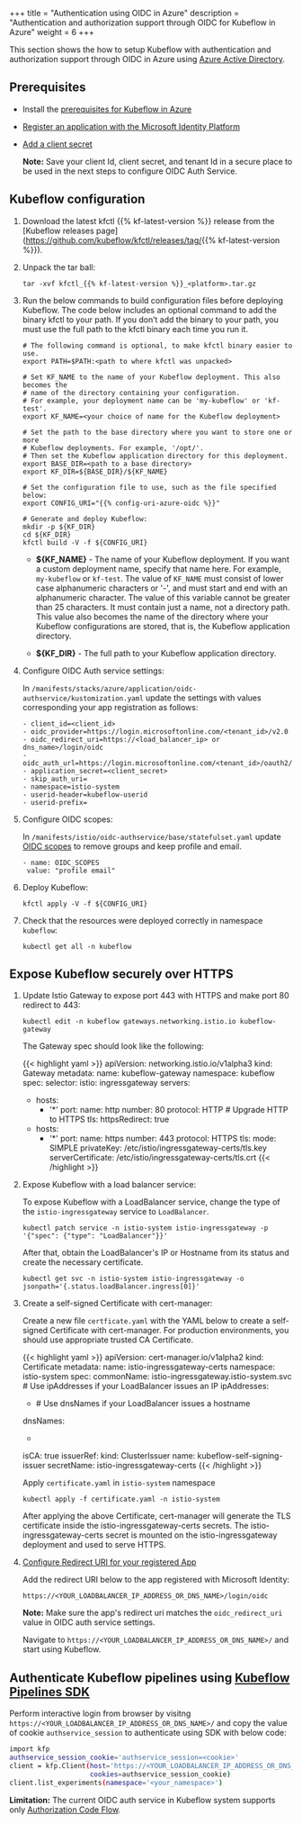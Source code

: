 +++
title = "Authentication using OIDC in Azure"
description = "Authentication and authorization support through OIDC for Kubeflow in Azure"
weight = 6
+++

This section shows the how to setup Kubeflow with authentication and authorization support through OIDC in Azure using [Azure Active Directory](https://azure.microsoft.com/en-us/services/active-directory/).

## Prerequisites

- Install the [prerequisites for Kubeflow in Azure](/docs/azure/deploy/install-kubeflow)
- [Register an application with the Microsoft Identity Platform](https://docs.microsoft.com/en-us/azure/active-directory/develop/quickstart-register-app#register-an-application)
- [Add a client secret](https://docs.microsoft.com/en-us/azure/active-directory/develop/quickstart-register-app#add-a-client-secret)

  **Note:**  Save your client Id, client secret, and tenant Id in a secure place to be used in the next steps to configure OIDC Auth Service.

## Kubeflow configuration

1. Download the latest kfctl {{% kf-latest-version %}} release from the [Kubeflow releases page](<https://github.com/kubeflow/kfctl/releases/tag/>{{% kf-latest-version %}}).

1. Unpack the tar ball:

    ```
    tar -xvf kfctl_{{% kf-latest-version %}}_<platform>.tar.gz
    ```

1. Run the below commands to build configuration files before deploying Kubeflow. The code below includes an optional command to add the binary kfctl to your path. If you don’t add the binary to your path, you must use the full path to the kfctl binary each time you run it.

    ```
    # The following command is optional, to make kfctl binary easier to use.
    export PATH=$PATH:<path to where kfctl was unpacked>

    # Set KF_NAME to the name of your Kubeflow deployment. This also becomes the
    # name of the directory containing your configuration.
    # For example, your deployment name can be 'my-kubeflow' or 'kf-test'.
    export KF_NAME=<your choice of name for the Kubeflow deployment>

    # Set the path to the base directory where you want to store one or more
    # Kubeflow deployments. For example, '/opt/'.
    # Then set the Kubeflow application directory for this deployment.
    export BASE_DIR=<path to a base directory>
    export KF_DIR=${BASE_DIR}/${KF_NAME}

    # Set the configuration file to use, such as the file specified below:
    export CONFIG_URI="{{% config-uri-azure-oidc %}}"

    # Generate and deploy Kubeflow:
    mkdir -p ${KF_DIR}
    cd ${KF_DIR}
    kfctl build -V -f ${CONFIG_URI}
    ```

    * **${KF_NAME}** - The name of your Kubeflow deployment.
      If you want a custom deployment name, specify that name here.
      For example,  `my-kubeflow` or `kf-test`.
      The value of `KF_NAME` must consist of lower case alphanumeric characters or
      '-', and must start and end with an alphanumeric character.
      The value of this variable cannot be greater than 25 characters. It must
      contain just a name, not a directory path.
      This value also becomes the name of the directory where your Kubeflow
      configurations are stored, that is, the Kubeflow application directory.

    * **${KF_DIR}** - The full path to your Kubeflow application directory.

1. Configure OIDC Auth service settings:

   In `/manifests/stacks/azure/application/oidc-authservice/kustomization.yaml` update the settings with values corresponding your app registration as follows:

    ```
    - client_id=<client_id>
    - oidc_provider=https://login.microsoftonline.com/<tenant_id>/v2.0
    - oidc_redirect_uri=https://<load_balancer_ip> or dns_name>/login/oidc
    - oidc_auth_url=https://login.microsoftonline.com/<tenant_id>/oauth2/v2.0/authorize
    - application_secret=<client_secret>
    - skip_auth_uri=
    - namespace=istio-system
    - userid-header=kubeflow-userid
    - userid-prefix=
    ```

1. Configure OIDC scopes:

    In `/manifests/istio/oidc-authservice/base/statefulset.yaml` update [OIDC scopes](https://docs.microsoft.com/en-us/azure/active-directory/develop/v2-permissions-and-consent#openid-connect-scopes) to remove groups and keep profile and email.

    ```
    - name: OIDC_SCOPES
     value: "profile email"
    ```

3. Deploy Kubeflow:

    ```
    kfctl apply -V -f ${CONFIG_URI}
    ```

4. Check that the resources were deployed correctly in namespace `kubeflow`:

    ```
    kubectl get all -n kubeflow
    ```

## Expose Kubeflow securely over HTTPS

1. Update Istio Gateway to expose port 443 with HTTPS and make port 80 redirect to 443:

    ```
    kubectl edit -n kubeflow gateways.networking.istio.io kubeflow-gateway
    ```

    The Gateway spec should look like the following:

    {{< highlight yaml >}}
    apiVersion: networking.istio.io/v1alpha3
    kind: Gateway
    metadata:
    name: kubeflow-gateway
    namespace: kubeflow
    spec:
    selector:
        istio: ingressgateway
    servers:
    - hosts:
        - '*'
        port:
        name: http
        number: 80
        protocol: HTTP
              # Upgrade HTTP to HTTPS
        tls:
        httpsRedirect: true
    - hosts:
        - '*'
        port:
        name: https
        number: 443
        protocol: HTTPS
        tls:
        mode: SIMPLE
        privateKey: /etc/istio/ingressgateway-certs/tls.key
        serverCertificate: /etc/istio/ingressgateway-certs/tls.crt
    {{< /highlight >}}

1. Expose Kubeflow with a load balancer service:

    To expose Kubeflow with a LoadBalancer service, change the type of the `istio-ingressgateway` service to `LoadBalancer`.

    ```
    kubectl patch service -n istio-system istio-ingressgateway -p '{"spec": {"type": "LoadBalancer"}}'
    ```

   After that, obtain the LoadBalancer's IP or Hostname from its status and create the necessary certificate.

    ```
    kubectl get svc -n istio-system istio-ingressgateway -o jsonpath='{.status.loadBalancer.ingress[0]}'
    ```

1. Create a self-signed Certificate with cert-manager:

   Create a new file `certficate.yaml` with the YAML below to create a self-signed Certificate with cert-manager. For production environments, you should use appropriate trusted CA Certificate.

    {{< highlight yaml >}}
    apiVersion: cert-manager.io/v1alpha2
    kind: Certificate
    metadata:
    name: istio-ingressgateway-certs
    namespace: istio-system
    spec:
    commonName: istio-ingressgateway.istio-system.svc
        # Use ipAddresses if your LoadBalancer issues an IP
    ipAddresses:
    - <LoadBalancer IP>
        # Use dnsNames if your LoadBalancer issues a hostname
    dnsNames:
    - <LoadBalancer HostName>
    isCA: true
    issuerRef:
        kind: ClusterIssuer
        name: kubeflow-self-signing-issuer
    secretName: istio-ingressgateway-certs
    {{< /highlight >}}

    Apply `certificate.yaml` in `istio-system` namespace

    ```
    kubectl apply -f certificate.yaml -n istio-system
    ```

    After applying the above Certificate, cert-manager will generate the TLS certificate inside the istio-ingressgateway-certs secrets. The istio-ingressgateway-certs secret is mounted on the istio-ingressgateway deployment and used to serve HTTPS.

1. [Configure Redirect URI for your registered App](https://docs.microsoft.com/en-us/azure/active-directory/develop/quickstart-register-app#add-a-redirect-uri)

   Add the redirect URI below to the app registered with Microsoft Identity:
  
   `https://<YOUR_LOADBALANCER_IP_ADDRESS_OR_DNS_NAME>/login/oidc`

   **Note:** Make sure the app's redirect uri matches the `oidc_redirect_uri` value in OIDC auth service settings.

   Navigate to `https://<YOUR_LOADBALANCER_IP_ADDRESS_OR_DNS_NAME>/` and start using Kubeflow.

## Authenticate Kubeflow pipelines using [Kubeflow Pipelines SDK](https://www.kubeflow.org/docs/pipelines/sdk/sdk-overview/)

Perform interactive login from browser by visitng `https://<YOUR_LOADBALANCER_IP_ADDRESS_OR_DNS_NAME>/` and copy the value of cookie `authservice_session` to authenticate using SDK with below code:

```bash
import kfp
authservice_session_cookie='authservice_session=<cookie>'
client = kfp.Client(host='https://<YOUR_LOADBALANCER_IP_ADDRESS_OR_DNS_NAME>/pipeline',
                    cookies=authservice_session_cookie)
client.list_experiments(namespace='<your_namespace>')
```

   **Limitation:** The current OIDC auth service in Kubeflow system supports only [Authorization Code Flow](https://openid.net/specs/openid-connect-basic-1_0.html#CodeFlow).
